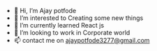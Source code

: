 - 👋 Hi, I’m Ajay potfode
- 👀 I’m interested to Creating some new things 
- 🌱 I’m currently learned React js 
- 💞️ I’m looking to work in Corporate world
- 📫 contact me on ajaypotfode3277@gmail.com

<!---
ajaypotfode/ajaypotfode is a ✨ special ✨ repository because its `README.md` (this file) appears on your GitHub profile.
You can click the Preview link to take a look at your changes.
--->
